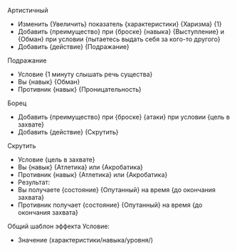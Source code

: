 Артистичный

- Изменить {Увеличить} показатель {характеристики} {Харизма} {1}
- Добавить {преимущество} при {броске} {навыка} {Выступление} и {Обман} при условии {пытаетесь выдать себя за кого-то другого}
- Добавить {действие} {Подражание}

Подражание
- Условие {1 минуту слышать речь существа}
- Вы {навык} {Обман}
- Противник {навык} {Проницательность}

Борец

- Добавить {преимущество} при {броске} {атаки} при условии {цель в захвате}
- Добавить {действие} {Скрутить}

Скрутить
- Условие {цель в захвате}
- Вы {навык} {Атлетика} или {Акробатика}
- Противник {навык} {Атлетика} или {Акробатика}
- Результат: 
 - Вы получаете {состояние} {Опутанный} на время {до окончания захвата}
 - Противник получает {состояние} {Опутанный} на время {до окончания захвата}

Общий шаблон эффекта
Условие:
 - Значение (характеристики/навыка/уровня/)
